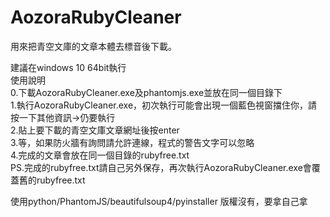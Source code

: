 # AozoraRubyCleaner

用來把青空文庫的文章本體去標音後下載。

建議在windows 10 64bit執行  
使用說明  
0.下載AozoraRubyCleaner.exe及phantomjs.exe並放在同一個目錄下  
1.執行AozoraRubyCleaner.exe，初次執行可能會出現一個藍色視窗擋住你，請按一下其他資訊->仍要執行  
2.貼上要下載的青空文庫文章網址後按enter  
3.等，如果防火牆有詢問請允許連線，程式的警告文字可以忽略  
4.完成的文章會放在同一個目錄的rubyfree.txt  
PS.完成的rubyfree.txt請自己另外保存，再次執行AozoraRubyCleaner.exe會覆蓋舊的rubyfree.txt  

使用python/PhantomJS/beautifulsoup4/pyinstaller
版權沒有，要拿自己拿
